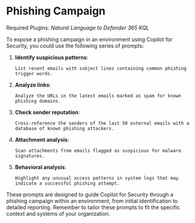 # Phishing Campaign

Required Plugins: *Natural Language to Defender 365 KQL*

To expose a phishing campaign in an environment using Copilot for Security, you could use the following series of prompts:

1. **Identify suspicious patterns**:
   ```
   List recent emails with subject lines containing common phishing trigger words.
   ```

2. **Analyze links**:
   ```
   Analyze the URLs in the latest emails marked as spam for known phishing domains.
   ```

3. **Check sender reputation**:
   ```
   Cross-reference the senders of the last 50 external emails with a database of known phishing attackers.
   ```

4. **Attachment analysis**:
   ```
   Scan attachments from emails flagged as suspicious for malware signatures.
   ```

5. **Behavioral analysis**:
   ```
   Highlight any unusual access patterns in system logs that may indicate a successful phishing attempt.
   ```

These prompts are designed to guide Copilot for Security through a phishing campaign within an environment, from initial identification to detailed reporting. Remember to tailor these prompts to fit the specific context and systems of your organization.

